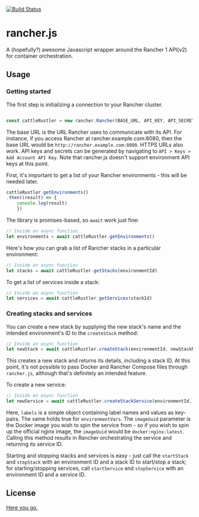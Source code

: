 
[![Build Status](https://travis-ci.org/rudimk/rancher.js.svg?branch=master)](https://travis-ci.org/rudimk/rancher.js)

# rancher.js
A (hopefully?) awesome Javascript wrapper around the Rancher 1 API(v2) for container orchestration.

## Usage

### Getting started

The first step is initializing a connection to your Rancher cluster. 

```javascript

const cattleRustler = new rancher.Rancher(BASE_URL, API_KEY, API_SECRET)

```

The base URL is the URL Rancher uses to communicate with its API. For instance, if you access Rancher at rancher.example.com:8080, then the base URL would be `http://rancher.example.com:8080`. HTTPS URLs also work. API keys and secrets can be generated by navigating to `API > Keys > Add Account API Key`. Note that rancher.js doesn't support environment API keys at this point.

First, it's important to get a list of your Rancher environments - this will be needed later.

```javascript
cattleRustler.getEnvironments()
.then((result) => {
	console.log(result)
	})
```

The library is promises-based, so `await` work just fine:

```javascript
// Inside an async function
let environments = await cattleRustler.getEnvironments()
```

Here's how you can grab a list of Rancher stacks in a particular environment:

```javascript
// Inside an async function
let stacks = await cattleRustler.getStacks(environmentId)
```

To get a list of services inside a stack:

```javascript
// Inside an async function
let services = await cattleRustler.getServices(stackId)
```

### Creating stacks and services

You can create a new stack by supplying the new stack's name and the intended environment's ID to the `createStack` method:

```javascript
// Inside an async function
let newStack = await cattleRustler.createStack(environmentId, newStackName)
```

This creates a new stack and returns its details, including a stack ID. At this point, it's not possible to pass Docker and Rancher Compose files through `rancher.js`, although that's definitely an intended feature.

To create a new service:

```javascript
// Inside an async function
let newService = await cattleRustler.createStackService(environmentId, stackId, serviceName, labels, environmentVars, imageUuid)
```

Here, `labels` is a simple object containing label names and values as key-pairs. The same holds true for `environmentVars`. The `imageUuid` parameter is the Docker image you wish to spin the service from - so if you wish to spin up the official nginx image, the `imageUuid` would be `docker:nginx:latest`. Calling this method results in Rancher orchestrating the service and returning its service ID.

Starting and stopping stacks and services is easy - just call the `startStack` and `stopStack` with an environment ID and a stack ID to start/stop a stack; for starting/stopping services, call `startService` and `stopService` with an environment ID and a service ID.


## License

[Here you go.](https://github.com/rudimk/rancher.js/blob/master/LICENSE)
